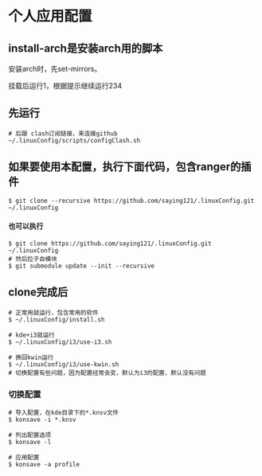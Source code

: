 # 个人应用配置
## install-arch是安装arch用的脚本
安装arch时，先set-mirrors。

挂载后运行1，根据提示继续运行234

## 先运行

    # 后跟 clash订阅链接，来连接github
    ~/.linuxConfig/scripts/configClash.sh

## 如果要使用本配置，执行下面代码，包含ranger的插件
    $ git clone --recursive https://github.com/saying121/.linuxConfig.git ~/.linuxConfig

####  也可以执行
    $ git clone https://github.com/saying121/.linuxConfig.git ~/.linuxConfig
    # 然后拉子自模块
    $ git submodule update --init --recursive

## clone完成后

    # 正常用就运行，包含常用的软件
    $ ~/.linuxConfig/install.sh

    # kde+i3就运行
    $ ~/.linuxConfig/i3/use-i3.sh

    # 换回kwin运行
    $ ~/.linuxConfig/i3/use-kwin.sh
    # 切换配置有些问题，因为配置经常会变，默认为i3的配置，默认没有问题


### 切换配置
    # 导入配置，在kde目录下的*.knsv文件
    $ konsave -i *.knsv

    # 列出配置选项
    $ konsave -l

    # 应用配置
    $ konsave -a profile
